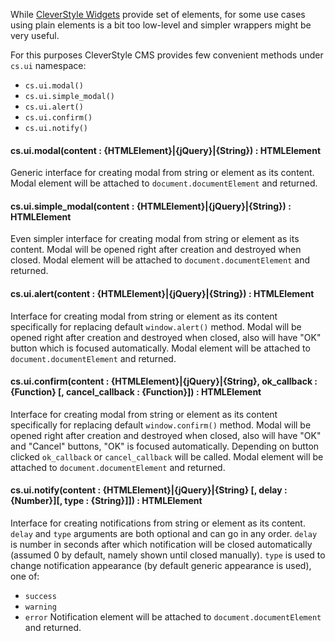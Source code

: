 While [CleverStyle Widgets](/docs/CleverStyle-Widgets) provide set of elements, for some use cases using plain elements is a bit too low-level and simpler wrappers might be very useful.

For this purposes CleverStyle CMS provides few convenient methods under `cs.ui` namespace:
* `cs.ui.modal()`
* `cs.ui.simple_modal()`
* `cs.ui.alert()`
* `cs.ui.confirm()`
* `cs.ui.notify()`

#### cs.ui.modal(content : {HTMLElement}|{jQuery}|{String}) : HTMLElement
Generic interface for creating modal from string or element as its content.
Modal element will be attached to `document.documentElement` and returned.

#### cs.ui.simple_modal(content : {HTMLElement}|{jQuery}|{String}) : HTMLElement
Even simpler interface for creating modal from string or element as its content.
Modal will be opened right after creation and destroyed when closed.
Modal element will be attached to `document.documentElement` and returned.

#### cs.ui.alert(content : {HTMLElement}|{jQuery}|{String}) : HTMLElement
Interface for creating modal from string or element as its content specifically for replacing default `window.alert()` method.
Modal will be opened right after creation and destroyed when closed, also will have "OK" button which is focused automatically.
Modal element will be attached to `document.documentElement` and returned.

#### cs.ui.confirm(content : {HTMLElement}|{jQuery}|{String}, ok_callback : {Function} [, cancel_callback : {Function}]) : HTMLElement
Interface for creating modal from string or element as its content specifically for replacing default `window.confirm()` method.
Modal will be opened right after creation and destroyed when closed, also will have "OK" and "Cancel" buttons, "OK" is focused automatically.
Depending on button clicked `ok_callback` or `cancel_callback` will be called.
Modal element will be attached to `document.documentElement` and returned.

#### cs.ui.notify(content : {HTMLElement}|{jQuery}|{String} [, delay : {Number}][, type : {String}]]) : HTMLElement
Interface for creating notifications from string or element as its content.
`delay` and `type` arguments are both optional and can go in any order.
`delay` is number in seconds after which notification will be closed automatically (assumed 0 by default, namely shown until closed manually).
`type` is used to change notification appearance (by default generic appearance is used), one of:
* `success`
* `warning`
* `error`
Notification element will be attached to `document.documentElement` and returned.
